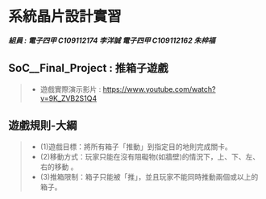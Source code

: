 # 系統晶片設計實習
***組員 : 電子四甲 C109112174 李洋誠 電子四甲 C109112162 朱梓福***
## SoC__Final_Project : 推箱子遊戲
> - 遊戲實際演示影片 : https://www.youtube.com/watch?v=9K_ZVB2S1Q4

## 遊戲規則-大綱
> - (1)遊戲目標：將所有箱子「推動」到指定目的地則完成關卡。
> - (2)移動方式：玩家只能在沒有阻礙物(如牆壁)的情況下，上、下、左、右的移動 。
> - (3)推箱限制：箱子只能被「推」，並且玩家不能同時推動兩個或以上的箱子。
